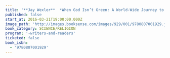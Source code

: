```yaml
---
title: '**Jay Wexler**  *When God Isn’t Green: A World-Wide Journey to Places Where Religious Practices and Environmentalism Collide*'
published: false
start_at: 2016-03-21T19:00:00.000Z
image_path: 'http://images.booksense.com/images/929/001/9780807001929.jpg'
book_category: SCIENCE/RELIGION
program: '-writers-and-readers'
ticketed: false
book_isbn:
  - '9780807001929'
---
```


